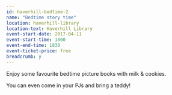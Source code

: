 ```yaml
---
id: haverhill-bedtime-2
name: "Bedtime story time"
location: haverhill-library
location-text: Haverhill Library
event-start-date: 2017-04-11
event-start-time: 1800
event-end-time: 1830
event-ticket-price: free
breadcrumb: y
---
```


Enjoy some favourite bedtime picture books with milk & cookies.

You can even come in your PJs and bring a teddy!
